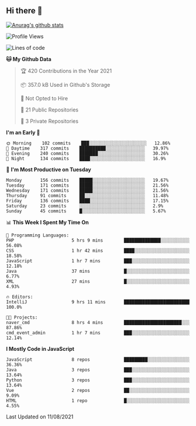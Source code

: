 ## Hi there 👋

[![Anurag's github stats](https://github-readme-stats.vercel.app/api?username=Songwonseok)](https://github.com/anuraghazra/github-readme-stats)



<!--START_SECTION:waka-->
![Profile Views](http://img.shields.io/badge/Profile%20Views-4-blue)

![Lines of code](https://img.shields.io/badge/From%20Hello%20World%20I%27ve%20Written-2.9%20million%20lines%20of%20code-blue)

**🐱 My Github Data** 

> 🏆 420 Contributions in the Year 2021
 > 
> 📦 357.0 kB Used in Github's Storage 
 > 
> 🚫 Not Opted to Hire
 > 
> 📜 21 Public Repositories 
 > 
> 🔑 3 Private Repositories  
 > 
**I'm an Early 🐤** 

```text
🌞 Morning    102 commits    ███░░░░░░░░░░░░░░░░░░░░░░   12.86% 
🌆 Daytime    317 commits    ██████████░░░░░░░░░░░░░░░   39.97% 
🌃 Evening    240 commits    ███████░░░░░░░░░░░░░░░░░░   30.26% 
🌙 Night      134 commits    ████░░░░░░░░░░░░░░░░░░░░░   16.9%

```
📅 **I'm Most Productive on Tuesday** 

```text
Monday       156 commits    █████░░░░░░░░░░░░░░░░░░░░   19.67% 
Tuesday      171 commits    █████░░░░░░░░░░░░░░░░░░░░   21.56% 
Wednesday    171 commits    █████░░░░░░░░░░░░░░░░░░░░   21.56% 
Thursday     91 commits     ██░░░░░░░░░░░░░░░░░░░░░░░   11.48% 
Friday       136 commits    ████░░░░░░░░░░░░░░░░░░░░░   17.15% 
Saturday     23 commits     ░░░░░░░░░░░░░░░░░░░░░░░░░   2.9% 
Sunday       45 commits     █░░░░░░░░░░░░░░░░░░░░░░░░   5.67%

```


📊 **This Week I Spent My Time On** 

```text
💬 Programming Languages: 
PHP                      5 hrs 9 mins        ██████████████░░░░░░░░░░░   56.08% 
CSS                      1 hr 42 mins        ████░░░░░░░░░░░░░░░░░░░░░   18.58% 
JavaScript               1 hr 7 mins         ███░░░░░░░░░░░░░░░░░░░░░░   12.18% 
Java                     37 mins             █░░░░░░░░░░░░░░░░░░░░░░░░   6.77% 
XML                      27 mins             █░░░░░░░░░░░░░░░░░░░░░░░░   4.93%

🔥 Editors: 
IntelliJ                 9 hrs 11 mins       █████████████████████████   100.0%

🐱‍💻 Projects: 
naver_cmd                8 hrs 4 mins        ██████████████████████░░░   87.86% 
cmd_event_admin          1 hr 7 mins         ███░░░░░░░░░░░░░░░░░░░░░░   12.14%

```

**I Mostly Code in JavaScript** 

```text
JavaScript               8 repos             █████████░░░░░░░░░░░░░░░░   36.36% 
Java                     3 repos             ███░░░░░░░░░░░░░░░░░░░░░░   13.64% 
Python                   3 repos             ███░░░░░░░░░░░░░░░░░░░░░░   13.64% 
Vue                      2 repos             ██░░░░░░░░░░░░░░░░░░░░░░░   9.09% 
HTML                     1 repo              █░░░░░░░░░░░░░░░░░░░░░░░░   4.55%

```



 Last Updated on 11/08/2021
<!--END_SECTION:waka-->
